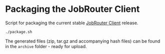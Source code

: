 # Packaging the JobRouter Client

Script for packaging the current stable [JobRouter Client](https://github.com/brotkrueml/jobrouter-client)
release.

    ./package.sh
    
The generated files (zip, tar.gz and accompanying hash files) can be found in the `archive` folder -
ready for upload.
